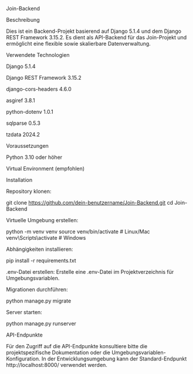 Join-Backend

Beschreibung

Dies ist ein Backend-Projekt basierend auf Django 5.1.4 und dem Django REST Framework 3.15.2. Es dient als API-Backend für das Join-Projekt und ermöglicht eine flexible sowie skalierbare Datenverwaltung.

Verwendete Technologien

Django 5.1.4

Django REST Framework 3.15.2

django-cors-headers 4.6.0

asgiref 3.8.1

python-dotenv 1.0.1

sqlparse 0.5.3

tzdata 2024.2

Voraussetzungen

Python 3.10 oder höher

Virtual Environment (empfohlen)

Installation

Repository klonen:

git clone https://github.com/dein-benutzername/Join-Backend.git
cd Join-Backend

Virtuelle Umgebung erstellen:

python -m venv venv
source venv/bin/activate  # Linux/Mac
venv\Scripts\activate    # Windows

Abhängigkeiten installieren:

pip install -r requirements.txt

.env-Datei erstellen:
Erstelle eine .env-Datei im Projektverzeichnis für Umgebungsvariablen.

Migrationen durchführen:

python manage.py migrate

Server starten:

python manage.py runserver

API-Endpunkte

Für den Zugriff auf die API-Endpunkte konsultiere bitte die projektspezifische Dokumentation oder die Umgebungsvariablen-Konfiguration. In der Entwicklungsumgebung kann der Standard-Endpunkt http://localhost:8000/ verwendet werden.
